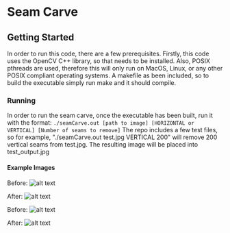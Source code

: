 # Seam Carve


## Getting Started

In order to run this code, there are a few prerequisites.  Firstly, this code uses the OpenCV C++ library, so that needs to be installed.  Also, POSIX pthreads are used, therefore this will only run on MacOS, Linux, or any other POSIX compliant operating systems.  A makefile as been included, so to build the executable simply run make and it should compile.

### Running

In order to run the seam carve, once the executable has been built, run it with the format:
```./seamCarve.out [path to image] [HORIZONTAL or VERTICAL] [Number of seams to remove]```
The repo includes a few test files, so for example, "./seamCarve.out test.jpg VERTICAL 200" will remove 200 vertical seams from test.jpg.  The resulting image will be placed into test_output.jpg

#### Example Images

Before:
![alt text](https://i.imgur.com/N3ELxXH.jpg)

After:
![alt text](https://i.imgur.com/GOnQirR.jpg)


Before:
![alt text](https://i.imgur.com/mKVZELZ.jpg)

After:
![alt text](https://i.imgur.com/j61h29I.jpg)
